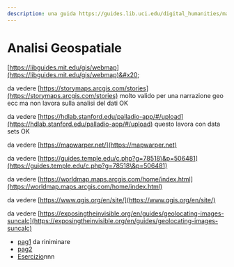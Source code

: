 ```yaml
---
description: una guida https://guides.lib.uci.edu/digital_humanities/mapping ok
---
```


# Analisi Geospatiale

[https://libguides.mit.edu/gis/webmap](https://libguides.mit.edu/gis/webmap)&#x20;

da vedere [https://storymaps.arcgis.com/stories](https://storymaps.arcgis.com/stories) molto valido per una narrazione geo ecc ma non lavora sulla analisi del dati  OK&#x20;

da vedere [https://hdlab.stanford.edu/palladio-app/#/upload](https://hdlab.stanford.edu/palladio-app/#/upload) questo lavora con data sets OK

da vedere [https://mapwarper.net/](https://mapwarper.net)

da vedere [https://guides.temple.edu/c.php?g=78518\&p=506481](https://guides.temple.edu/c.php?g=78518\&p=506481)

da vedere [https://worldmap.maps.arcgis.com/home/index.html](https://worldmap.maps.arcgis.com/home/index.html)

da vedere [https://www.qgis.org/en/site/](https://www.qgis.org/en/site/)

da vedere [https://exposingtheinvisible.org/en/guides/geolocating-images-suncalc](https://exposingtheinvisible.org/en/guides/geolocating-images-suncalc)

* [pag1](page-1.md) da riniminare&#x20;
* [pag2](page-2.md)
* [Esercizio](eserciziox.md)nnn
